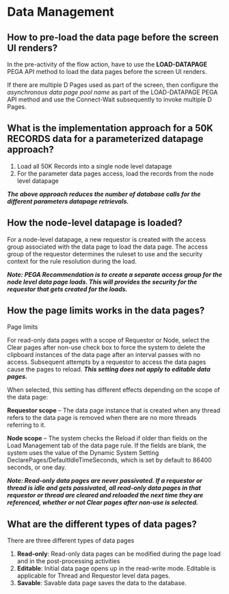 # Data Management

## How to pre-load the data page before the screen UI renders?
In the pre-activity of the flow action, have to use the **LOAD-DATAPAGE** PEGA API method to load the data pages before the screen UI renders. 

If there are multiple D Pages used as part of the screen, then configure the *asynchronous data page pool name* as part of the LOAD-DATAPAGE PEGA API method and use the Connect-Wait subsequently to invoke multiple D Pages. 

## What is the implementation approach for a 50K RECORDS data for a parameterized datapage approach?

1. Load all 50K Records into a single node level datapage 
2. For the parameter data pages access, load the records from the node level datapage

***The above approach reduces the number of database calls for the different parameters datapage retrievals.***

## How the node-level datapage is loaded?

For a node-level datapage, a new requestor is created with the access group associated with the data page to load the data page. The access group of the requestor determines the ruleset to use and the security context for the rule resolution during the load. 

***Note: PEGA Recommendation is to create a separate access group for the node level data page loads. This will provides the security for the requestor that gets created for the loads.*** 

## How the page limits works in the data pages?

Page limits

For read-only data pages with a scope of Requestor or Node, select the Clear pages after non-use check box to force the system to delete the clipboard instances of the data page after an interval passes with no access. Subsequent attempts by a requestor to access the data pages cause the pages to reload. ***This setting does not apply to editable data pages.***

When selected, this setting has different effects depending on the scope of the data page:

__Requestor scope__ – The data page instance that is created when any thread refers to the data page is removed when there are no more threads referring to it.

__Node scope__ – The system checks the Reload if older than fields on the Load Management tab of the data page rule. If the fields are blank, the system uses the value of the Dynamic System Setting DeclarePages/DefaultIdleTimeSeconds, which is set by default to 86400 seconds, or one day.

***Note: Read-only data pages are never passivated. If a requestor or thread is idle and gets passivated, all read-only data pages in that requestor or thread are cleared and reloaded the next time they are referenced, whether or not Clear pages after non-use is selected.***

## What are the different types of data pages?

There are three different types of data pages

1. __Read-only__: Read-only data pages can be modified during the page load and in the post-processing activities
2. __Editable__: Initial data page opens up in the read-write mode. Editable is applicable for Thread and Requestor level data pages. 
3. __Savable__: Savable data page saves the data to the database. 